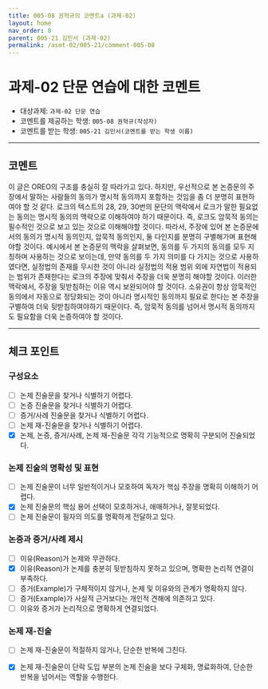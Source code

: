 ```yaml
---
title: 005-08 권혁규의 코멘트a (과제-02) 
layout: home
nav_order: 8
parent: 005-21 김민서 (과제-02)
permalink: /asmt-02/005-21/comment-005-08
---
```


# 과제-02 단문 연습에 대한 코멘트

- 대상과제: `과제-02 단문 연습`
- 코멘트를 제공하는 학생: `005-08 권혁규(작성자)` 
- 코멘트를 받는 학생: `005-21 김민서(코멘트를 받는 학생 이름)` 

---

## 코멘트

이 글은 OREO의 구조를 충실히 잘 따라가고 있다. 하지만, 우선적으로 본 논증문의 주장에서 말하는 사람들의 동의가 명시적 동의까지 포함하는 것임을 좀 더 분명히 표현하여야 할 것 같다. 로크의 텍스트의 28, 29, 30번의 문단의 맥락에서 로크가 말한 필요없는 동의는 명시적 동의의 맥락으로 이해하여야 하기 때문이다. 즉, 로크도 암묵적 동의는 필수적인 것으로 보고 있는 것으로 이해해야할 것이다. 따라서, 주장에 있어 본 논증문에서의 동의가 명시적 동의인지, 암묵적 동의인지, 둘 다인지를 분명히 구별해가며 표현해야할 것이다. 예시에서 본 논증문의 맥락을 살펴보면, 동의를 두 가지의 동의를 모두 지칭하며 사용하는 것으로 보이는데, 만약 동의를 두 가지 의미를 다 가지는 것으로 사용하였다면, 실정법의 존재를 무시한 것이 아니라 실정법의 적용 범위 외에 자연법이 적용되는 범위가 존재한다는 로크의 주장에 맞춰서 주장을 더욱 분명히 해야할 것이다. 이러한 맥락에서, 주장을 뒷받침하는 이유 역시 보완되어야 할 것이다. 소유권이 항상 암묵적인 동의에서 자동으로 정당화되는 것이 아니라 명시적인 동의까지 필요로 한다는 본 주장을 구별하여 더욱 뒷받침하여야하기 때문이다. 즉, 암묵적 동의를 넘어서 명시적 동의까지도 필요함을 더욱 논증하여야 할 것이다.

---

## 체크 포인트

### **구성요소**
- [ ] 논제 진술문을 찾거나 식별하기 어렵다.
- [ ] 논증 진술문을 찾거나 식별하기 어렵다.
- [ ] 증거/사례 진술문을 찾거나 식별하기 어렵다.
- [ ] 논제 재-진술문을 찾거나 식별하기 어렵다.
- [x] 논제, 논증, 증거/사례, 논제 재-진술문 각각 기능적으로 명확히 구분되어 진술되었다.

### **논제 진술의 명확성 및 표현**  
- [ ] 논제 진술문이 너무 일반적이거나 모호하여 독자가 핵심 주장을 명확히 이해하기 어렵다.  
- [x] 논제 진술문의 핵심 용어 선택이 모호하거나, 애매하거나, 잘못되었다.  
- [ ] 논제 진술문이 필자의 의도를 명확하게 전달하고 있다.  

### **논증과 증거/사례 제시**  
- [ ] 이유(Reason)가 논제와 무관하다.
- [x] 이유(Reason)가 논제를 충분히 뒷받침하지 못하고 있으며, 명확한 논리적 연결이 부족하다.  
- [ ] 증거(Example)가 구체적이지 않거나, 논제 및 이유와의 관계가 명확하지 않다. 
- [ ] 증거(Example)가 사실적 근거보다는 개인적 견해에 의존하고 있다.  
- [ ] 이유와 증거가 논리적으로 명확하게 연결되었다.  

### **논제 재-진술**  
- [ ] 논제 재-진술문이 적절하지 않거나, 단순한 반복에 그친다.   
- [x] 논제 재-진술문이 단락 도입 부분의 논제 진술을 보다 구체화, 명료화하여, 단순한 반복을 넘어서는 역할을 수행한다.  

